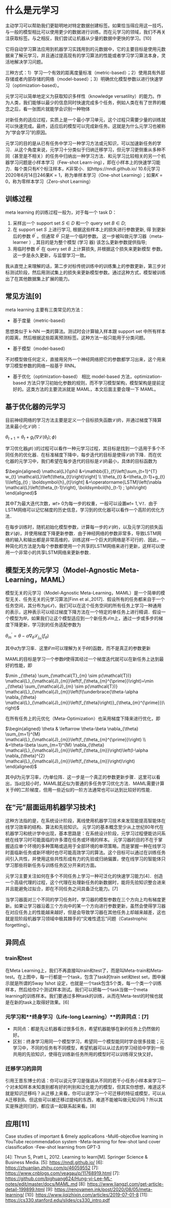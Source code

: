 

<!--
 * @version:
 * @Author:  StevenJokess https://github.com/StevenJokess
 * @Date: 2020-10-05 21:48:04
 * @LastEditors:  StevenJokess https://github.com/StevenJokess
 * @LastEditTime: 2020-12-29 17:11:55
 * @Description:
 * @TODO::
 * @Reference:
-->

# 什么是元学习

主动学习可以帮助我们更聪明地对特定数据创建标签。如果恰当得应用这一技巧，与一般的模型相比可以使用更少的数据进行训练。而在元学习的领域，我们不再关注获取标签。与之相反，我们尝试让机器从少量的数据中更快的学习。[10]

它将自动学习算法应用到机器学习实践用到的元数据中，它的主要目标是使用元数据来了解元学习，并且通过提高现有的学习算法的性能或者学习学习算法本身，灵活地解决学习问题。

三种方式：1）学习一个有效的距离度量标准（metric-based）；2）使用具有外部存储或者内部存储的网络（model-based）；3）明确优化模型参数以进行快速学习（optimization-based）。

元学习可以简单地定义为获取知识多样性（knowledge versatility）的能力。作为人类，我们能够以最少的信息同时快速完成多个任务，例如人类在有了世界的概念之后，看一张图片就能学会识别一种物体

对新任务的适应过程，实质上是一个最小学习单元，这个过程只需要少量的训练就可以快速完成。最终，适应后的模型可以完成新任务。这就是为什么元学习也被称为“学会学习”的原因。

元学习的目的是从已有任务中学习一种学习方法或元知识，可以加速新任务的学习．从这个角度来说，元学习十分类似于归纳迁移学习，但元学习更侧重从多种不同（甚至是不相关）的任务中归纳出一种学习方法．和元学习比较相关的另一个机器学习问题是小样本学习（Few-shot Learn-ing），即在小样本上的快速学习能力．每个类只有𝐾个标注样本，𝐾非常小．如https://nndl.github.io/
10.6元学习2020年6月14日246果𝐾 = 1，称为单样本学习（One-shot Learning）；如果𝐾 = 0，称为零样本学习（Zero-shot Learning）


## 训练过程

meta learning 的训练过程一般为，对于每一个 task D：

1. 采样出一个 support set $S \in D$ 和一个 query set $B \in D ;$
2. 在 support set $S$ 上进行学习, 根据这些样本上的损失进行参数更新, 得 到更新后的参数 $\theta^{\prime}$ 。但通常 $\theta^{\prime}$ 只是一个临时参数。
这一步被叫做元学习器（meta-learner $）,$ 其目的是为整个模型 (学习
器) 该怎么更新参数提供指导;
3. 用临时参数 $\theta^{\prime}$ 在 query set $B$ 上计算损失, 并根据这个损失来更新模型 参数。这一步是永久更新，与监督学习一致。

我从直觉上来理解的话，第二步对标传统训练中的训练集上的参数更新，第三步对标测试阶段，然后用测试集上的损失来更新模型参数。通过这种方式，模型被训练出了在其他数据集上扩展的能力。

## 常见方法[9]

meta learning 主要有三类常见的方法：

- 基于度量（metric-based）

思想类似于 k-NN 一类的算法。测试时会计算输入样本跟 support set 中所有样本的距离，然后根据这些距离预测标签。这种方法一般只能用于分类问题。

- 基于模型（model-based）

不对模型做任何定义，直接用另外一个神经网络把它的参数都学习出来，这个用来学习模型参数的网络一般基于 RNN。

- 基于优化（optimization-based）
相比 model-based 方法，optimization-based 方法只学习初始化参数的规则，而不学习模型架构，模型架构是提前定好的。这类方法的主要流派就是 MAML，本文后面主要会理一下 MAML。

## 基于优化器的元学习

目前神经网络的学习方法主要是定义一个目标损失函数ℒ(𝜃)，并通过梯度下降算法来最小化ℒ(𝜃)：


$\theta_{t+1}=\theta_{t}+g_{t}\left(\nabla \mathcal{L}\left(\theta_{t}\right) ; \phi\right)$


学习优化器𝑔𝑡(⋅)的过程可以看作一种元学习过程，其目标是找到一个适用于多个不同任务的优化器．在标准梯度下降中，每步迭代的目标是使得ℒ(𝜃)下降．而在优化器的元学习中，我们希望在每步迭代的目标是ℒ(𝜃)最小，具体的目标函数为

$\begin{aligned} \mathcal{L}(\phi) &=\mathbb{E}_{f}\left[\sum_{t=1}^{T} w_{t} \mathcal{L}\left(\theta_{t}\right)\right] \\ \theta_{t} &=\theta_{t-1}+g_{t} \\\left[g_{t} ; \boldsymbol{h}_{t}\right] &=\operatorname{LSTM}\left(\nabla \mathcal{L}\left(\theta_{t-1}\right), \boldsymbol{h}_{t-1} ; \phi\right) \end{aligned}$

其中𝑇为最大迭代次数，𝑤𝑡> 0为每一步的权重，一般可以设置𝑤𝑡= 1,∀𝑡．由于LSTM网络可以记忆梯度的历史信息，学习到的优化器可以看作一个高阶的优化方法．

在每步训练时，随机初始化模型参数，计算每一步的ℒ(𝜃𝑡)，以及元学习的损失函数ℒ(𝜙)，并使用梯度下降更新参数．由于神经网络的参数非常多，导致LSTM网络的输入和输出都是非常高维的，训练这样一个巨大的网络是不可行的．因此，一种简化的方法是为每个参数都使用一个共享的LSTM网络来进行更新，这样可以使用一个非常小的共享LSTM网络来更新参数．



## 模型无关的元学习（Model-Agnostic Meta-Learning，MAML）

模型无关的元学习（Model-Agnostic Meta-Learning，MAML）是一个简单的模型无关、任务无关的元学习算法[Finn et al.,2017]．假设所有的任务都来自于一个任务空间，其分布为𝑝(𝒯)，我们可以在这个任务空间的所有任务上学习一种通用的表示，这种表示可以经过梯度下降方法在一个特定的单任务上进行精调．假设一个模型为𝑓𝜃，如果我们让这个模型适应到一个新任务𝒯𝑚上，通过一步或多步的梯度下降更新，学习到的任务适配参数为

$\theta_{m}^{\prime}=\theta-\alpha \nabla_{\theta} \mathcal{L}_{j_{m}}\left(f_{\theta}\right)$

其中𝛼为学习率．这里𝜃′𝑚可以理解为关于𝜃的函数，而不是真正的参数更新

MAML的目标是学习一个参数𝜃使得其经过一个梯度迭代就可以在新任务上达到最好的性能，即

$\min _{\theta} \sum_{\mathcal{T}_{m} \sim p(\mathcal{T})} \mathcal{L}_{\mathcal{J}_{m}}\left(f_{\theta_{m}^{\prime}}\right)=\min _{\theta} \sum_{\mathcal{J}_{m} \sim p(\mathcal{T})} \mathcal{L}_{\mathcal{J}_{m}}\left(f(\underbrace{\theta-\alpha \nabla_{\theta} \mathcal{L}_{\mathcal{J}_{m}}\left(f_{\theta}\right)}_{\theta_{m}^{\prime}})\right)$

在所有任务上的元优化（Meta-Optimization）也采用梯度下降来进行优化，即

$\begin{aligned} \theta & \leftarrow \theta-\beta \nabla_{\theta} \sum_{m=1}^{M} \mathcal{L}_{\mathcal{J}_{m}}\left(f_{\theta_{m}^{\prime}}\right) \\ &=\theta-\beta \sum_{m=1}^{M} \nabla_{\theta} \mathcal{L}_{\mathcal{J}_{m}}\left(f_{\theta_{m}}\right)\left(I-\alpha \nabla_{\theta}^{2} \mathcal{L}_{\mathcal{J}_{m}}\left(f_{\theta_{m}}\right)\right) \end{aligned}$


其中𝛽为元学习率，𝐼为单位阵．这一步是一个真正的参数更新步骤．这里可以看出，当𝛼比较小时，MAML就近似为普通的多任务学习优化方法．MAML需要计算关于𝜃的二阶梯度，但用一些近似的一阶方法通常也可以达到比较好的性能．


## 在“元”层面运用机器学习技术[1]

这种方法指的是，在系统设计阶段，离线使用机器学习技术来发现能提高智能体在线学习效率的结构、算法和先验知识。
元学习的基本概念至少从上世纪80年代在机器学习和统计学中出现，基本思路是：在系统设计阶段，元学习过程便能访问系统在线学习时可能面临的许多潜在任务或环境的样本。
元学习器的目的不在于掌握适应单个环境的多种策略或适用于全部环境的单项策略，而是掌握一种在线学习时面临新任务或新环境时也尽可能高效学习的算法。这个目标可以通过在训练任务间引入共性，并使用这些共性形成有力的先验或归纳偏置，使在线学习的智能体只学习那些将新任务与训练任务区分开来的方面。

元学习主要关注如何在多个不同任务上学习一种可泛化的快速学习能力[4]．创造一个高级代理的过程，这个代理在处理新任务的新数据时，能将先验知识整合进来并且能避免过拟合，即在不同任务之间具备泛化能力。[7]

当学习器面对三个不同的学习任务时，学习器的模型参数在三个方向上均有梯度更新。如果让学习器沿着三个方向中的某一个方向进行参数更新，虽然会使得学习器在对应任务上的性能越来越好，但是会导致学习器在其他任务上却越来越差，这也就是现阶段机器学习领域中极其棘手的“灾难性遗忘”问题（Catastrophic forgetting）。


## 异同点

### train和test

在Meta Learning上，我们不再直接叫train和test了，而是叫Meta-train和Meta-test。在上图中，每一行都是一个task，包含了task的train set和test set，图中展示就是所谓的5way 1shot 设定，也就是一个task包含5个类，每一个类一个训练样本，然后给你2个测试样本测试。我们可以把每一个task当做一个meta learning的训练样本。我们要通过多种task的训练，从而在Meta-test的时候也就是在新的task上取得好效果。[6]


### 元学习和**终身学习（Life-long Learning）**的异同点：[7]

* 共同点：都是先让机器看过很多任务，希望机器能够在新的任务上仍然做的好。
* 区别：终身学习用同一个模型学习，希望同一个模型能同时学会很多技能；元学习中，不同的任务有不同模型，希望机器可以从过去的学习经验中学到一些共用的先验知识，使得在训练新任务所用的模型时可以训练得又快又好。

### 迁移学习的异同

引用王晋东博士的话：你可以说元学习是强调从不同的若干小任务小样本来学习一个对未知样本未知类别都有好的判别和泛化能力的模型，但其实你想想，难道这不就是知识迁移吗？从迁移上来看，你可以说学习一个可迁移的特征或模型，可以从A迁移到B。但这些可以被迁移过提纯的东西，难道不能被叫做元知识吗？所以其实是殊途同归的，都应该一起联系起来看。[8]

## 应用[11]

Case studies of important & 6mely applica6ons -Mul6-objec6ve learning in YouTube recommenda6on system -Meta-learning for few-shot land cover classifica6on -Few-shot learning from GPT-3

[1]: https://www.leiphone.com/news/202009/VV75HfxY7dwQPurq.html
[2]: https://weread.qq.com/web/reader/62332d007190b92f62371aeka4a32da02aba4a042cf4e81
[3]: https://weread.qq.com/web/reader/62332d007190b92f62371aek1ff321e02ac1ff8a7b5d0fc
[4]: Thrun S, Pratt L, 2012. Learning to learn[M]. Springer Science & Business Media.
[5]: https://nndl.github.io/
[6]: https://zhuanlan.zhihu.com/p/46059552
[7]: https://www.cnblogs.com/veagau/p/11768919.html
[7]: https://github.com/bighuang624/Hung-yi-Lee-ML-notes/edit/master/docs/MAML.md
[8]: https://www.liangzl.com/get-article-detail-199899.html
[9]: https://renovamen.ink/post/2020/08/05/meta-learning/
[10]: https://www.jiqizhixin.com/articles/2019-07-01-8
[11]: https://cs330.stanford.edu/slides/cs330_intro.pdf
